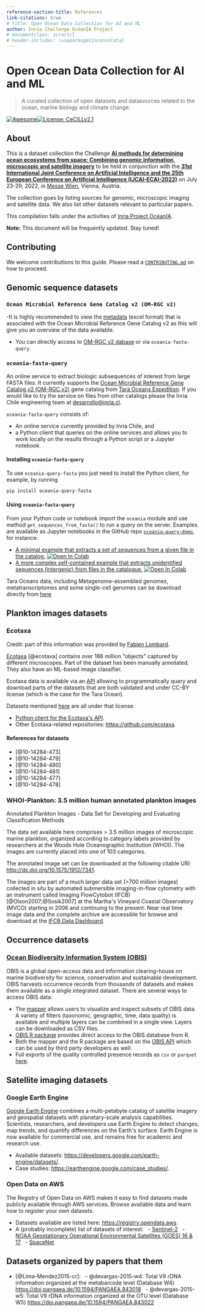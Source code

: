 ```yaml
---
reference-section-title: References
link-citations: true
# title: Open Ocean Data Collection for AI and ML
author: Inria Challenge OcéanIA Project
# documentclass: scrartcl
# header-includes: \usepackage{inconsolata}
---
```


# Open Ocean Data Collection for AI and ML

> A curated collection of open datasets and datasources related to the ocean, marine biology and climate change.

[![Awesome](https://cdn.rawgit.com/sindresorhus/awesome/d7305f38d29fed78fa85652e3a63e154dd8e8829/media/badge.svg)](https://github.com/Inria-Chile/awesome-ocean-ai-data)[![License: CeCILLv2.1](https://img.shields.io/badge/license-CeCILL--v2.1-orange)](https://cecill.info/licences.en.html)

## About

This is a dataset collection the Challenge [**AI methods for determining ocean ecosystems from space: Combining genomic information, microscopic and satellite imagery**](https://oceania.inria.cl/#ai-ocean-challenge-2022) to be held in conjunction with the [**31st International Joint Conference on Artificial Intelligence and the 25th European Conference on Artificial Intelligence (IJCAI-ECAI-2022)**](https://ijcai-22.org) on July 23-29, 2022, in [Messe Wien](https://www.messecongress.at/), Vienna, Austria.

The collection goes by listing sources for genomic, microscopic imaging and satellite data. We also list other datasets relevant to particular papers.

This compilation falls under the activities of [Inria Project OcéanIA](https://oceania.inria.cl).

**Note:** This document will be frequently updated. Stay tuned!

## Contributing

We welcome contributions to this guide. Please read a [`CONTRIBUTING.md`](https://github.com/Inria-Chile/awesome-ocean-ai-data/blob/main/CONTRIBUTING.md) on how to proceed.

## Genomic sequence datasets
### `Ocean Microbial Reference Gene Catalog v2 (OM-RGC v2)`
-It is highly recommended to view the [metadata](https://zenodo.org/record/3539258) (excel format) that is associated with the Ocean Microbial Reference Gene Catalog v2 as this will give you an overview of the data available. 
- You can directly access to [OM-RGC v2 dabase](https://www.ebi.ac.uk/biostudies/studies/S-BSST297) or via `oceania-fasta-query`.


### `oceania-fasta-query`

An online service to extract biologic subsequences of interest from large FASTA files. It currently supports the [Ocean Microbial Reference Gene Catalog v2 (OM-RGC.v2)](https://www.ebi.ac.uk/biostudies/studies/S-BSST297) gene catalog from [Tara Oceans Expedition](https://fondationtaraocean.org). If you would like to try the service on files from other catalogs please the Inria Chile engineering team at <desarrollo@inria.cl>.

`oceania-fasta-query` consists of:

- An online service currently provided by Inria Chile, and
- a Python client that queries on the online services and allows you to work locally on the results through a Python script or a Jupyter notebook.

#### Installing `oceania-fasta-query`

To use `oceania-query-fasta` you just need to install the Python client, for example, by running

```zsh
pip install oceania-query-fasta
```

#### Using `oceania-fasta-query`

From your Python code or notebook import the `oceania` module and use method `get_sequences_from_fasta()` to run a query on the server. Examples are available as Jupyter notebooks in the GitHub repo [`oceania-query-demo`](https://github.com/Inria-Chile/oceania-query-demo), for instance:

- [A minimal example that extracts a set of sequences from a given file in the catalog.](https://github.com/Inria-Chile/oceania-query-demo/blob/master/notebooks/query_tara_simple.ipynb) [![Open In Colab](https://colab.research.google.com/assets/colab-badge.svg)](https://colab.research.google.com/github/Inria-Chile/oceania-query-demo/blob/main/notebooks/query_tara_intergenic_region.ipynb)
- [A more complex self-contained example that extracts unidentified sequences (intergenic) from files in the catalogue.](https://github.com/Inria-Chile/oceania-query-demo/blob/main/notebooks/query_tara_intergenic_region.ipynb) [![Open In Colab](https://colab.research.google.com/assets/colab-badge.svg)](https://colab.research.google.com/github/Inria-Chile/oceania-query-demo/blob/main/notebooks/query_tara_intergenic_region.ipynb)


Tara Oceans data, including Metagenome-assembled genomes, metatranscriptomes and some single-cell genomes can be download directly from [here](https://www.genoscope.cns.fr/tara/)

## Plankton images datasets

### Ecotaxa

Credit: part of this information was provided by [Fabien Lombard](https://lov.imev-mer.fr/web/member/fabien-lombard/).

[Ecotaxa](https://ecotaxa.obs-vlfr.fr) [@ecotaxa] contains over 188 million "objects" captured by different microscopes. Part of the dataset has been manually annotated. They also have an ML-based image classifier.

Ecotaxa data is available via an [API](https://ecotaxa.obs-vlfr.fr/api/docs) allowing to programmatically query and download parts of the datasets that are both validated and under CC-BY license (which is the case for the Tara Ocean).

Datasets mentioned [here](https://github.com/ecotaxa/ecotaxa/issues/426) are all under that license.


- [Python client for the Ecotaxa's API](https://github.com/ecotaxa/ecotaxa_py_client).
- Other Ecotaxa-related repositories: <https://github.com/ecotaxa>.



#### References for datasets

- [@10-14284-473]
- [@10-14284-479]
- [@10-14284-480]
- [@10-14284-481]
- [@10-14284-477]
- [@10-14284-478]

### WHOI-Plankton: 3.5 million human annotated plankton images

Annotated Plankton Images - Data Set for Developing and Evaluating Classification Methods

The data set available here comprises > 3.5 million images of microscopic marine plankton, organized according to category labels provided by researchers at the Woods Hole Oceanographic Institution (WHOI). The images are currently placed into one of 103 categories.

The annotated image set can be downloaded at the following citable URI: <http://dx.doi.org/10.1575/1912/7341>.

The images are part of a much larger data set (>700 million images) collected in situ by automated submersible imaging-in-flow cytometry with an instrument called Imaging FlowCytobot (IFCB) [@Olson2007;@Sosik2007] at the Martha's Vineyard Coastal Observatory (MVCO) starting in 2006 and continuing to the present. Near real time image data and the complete archive are accessible for browse and download at the [IFCB Data Dashboard](http://ifcb-data.whoi.edu/mvco).

## Occurrence datasets

### [Ocean Biodiversity Information System (OBIS)](https://obis.org)

OBIS is a global open-access data and information clearing-house on marine biodiversity for science, conservation and sustainable development. OBIS harvests occurrence records from thousands of datasets and makes them available as a single integrated dataset. There are several ways to access OBIS data:

- The [mapper](https://mapper.obis.org/) allows users to visualize and inspect subsets of OBIS data. A variety of filters (taxonomic, geographic, time, data quality) is available and multiple layers can be combined in a single view. Layers can be downloaded as CSV files.
- [OBIS R package](https://obis.org/manual/accessr) provides direct access to the OBIS database from R.
- Both the mapper and the R package are based on the [OBIS API](https://api.obis.org/) which can be used by third party developers as well.
- Full exports of the quality controlled presence records as `csv` or `parquet` [here](https://obis.org/data/access/).

## Satellite imaging datasets

### Google Earth Engine

[Google Earth Engine](https://earthengine.google.com) combines a multi-petabyte catalog of satellite imagery and geospatial datasets with planetary-scale analysis capabilities. Scientists, researchers, and developers use Earth Engine to detect changes, map trends, and quantify differences on the Earth's surface. Earth Engine is now available for commercial use, and remains free for academic and research use.

- Available datasets: <https://developers.google.com/earth-engine/datasets/>.
- Case studies: <https://earthengine.google.com/case_studies/>.

### Open Data on AWS

The Registry of Open Data on AWS makes it easy to find datasets made publicly available through AWS services. Browse available data and learn how to register your own datasets.

- Datasets available are listed here: <https://registry.opendata.aws>.
- A (probably incomplete) list of datasets of interest:
  - [Sentinel-2](https://registry.opendata.aws/sentinel-2/)
  - [NOAA Geostationary Operational Environmental Satellites (GOES) 16 & 17](https://registry.opendata.aws/noaa-goes/)
  - [SpaceNet](https://registry.opendata.aws/spacenet/)

## Datasets organized by papers that them

- [@Lima-Mendez2015-cr]:
  - @devargas-2015-w4: Total V9 rDNA information organized at the metabarcode level (Database W4) <https://doi.pangaea.de/10.1594/PANGAEA.843018>
  - @devargas-2015-w5: Total V9 rDNA information organized at the OTU level (Database W5) <https://doi.pangaea.de/10.1594/PANGAEA.843022>